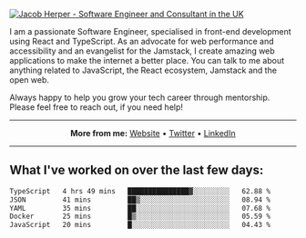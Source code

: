 [![Jacob Herper - Software Engineer and Consultant in the UK](https://res.cloudinary.com/jacobherper/image/upload/v1641506277/gh-image.png)](https://jacobherper.com/)

I am a passionate Software Engineer, specialised in front-end development using React and TypeScript. As an advocate for web performance and accessibility and an evangelist for the Jamstack, I create amazing web applications to make the internet a better place. You can talk to me about anything related to JavaScript, the React ecosystem, Jamstack and the open web.

Always happy to help you grow your tech career through mentorship. Please feel free to reach out, if you need help!

---

<p align="center">
  <strong>More from me:</strong> 
  <a href="https://jacobherper.com/">Website</a> •
  <a href="https://twitter.com/intent/follow?screen_name=jakeherp&tw_p=followbutton">Twitter</a> •
  <a href="https://www.linkedin.com/in/jacobherper/">LinkedIn</a>
</p>

---

## What I've worked on over the last few days:

<!--START_SECTION:waka-->

```txt
TypeScript   4 hrs 49 mins   ███████████████▓░░░░░░░░░   62.88 %
JSON         41 mins         ██▒░░░░░░░░░░░░░░░░░░░░░░   08.94 %
YAML         35 mins         ██░░░░░░░░░░░░░░░░░░░░░░░   07.68 %
Docker       25 mins         █▒░░░░░░░░░░░░░░░░░░░░░░░   05.59 %
JavaScript   20 mins         █░░░░░░░░░░░░░░░░░░░░░░░░   04.43 %
```

<!--END_SECTION:waka-->
